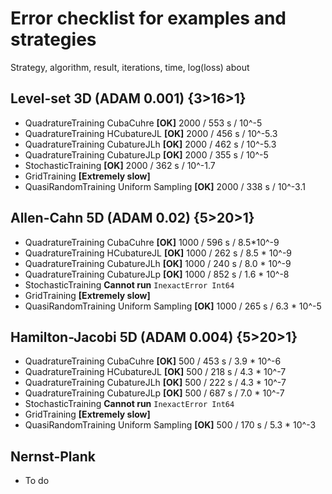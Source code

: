 # Error checklist for examples and strategies
<p>
Strategy, algorithm, result, iterations, time, log(loss) about
<p>
  
## Level-set 3D (ADAM 0.001)  {3>16>1}
- QuadratureTraining CubaCuhre **[OK]** 2000 / 553 s / 10^-5
- QuadratureTraining HCubatureJL **[OK]** 2000 / 456 s / 10^-5.3
- QuadratureTraining CubatureJLh **[OK]** 2000 / 462 s / 10^-5.3
- QuadratureTraining CubatureJLp **[OK]** 2000 / 355 s / 10^-5
- StochasticTraining **[OK]** 2000 / 362 s / 10^-1.7
- GridTraining **[Extremely slow]** 
- QuasiRandomTraining Uniform Sampling **[OK]** 2000 / 338 s / 10^-3.1

## Allen-Cahn 5D (ADAM 0.02)  {5>20>1}
- QuadratureTraining CubaCuhre **[OK]** 1000 / 596 s / 8.5*10^-9
- QuadratureTraining HCubatureJL **[OK]** 1000 / 262 s / 8.5 * 10^-9
- QuadratureTraining CubatureJLh **[OK]** 1000 / 240 s / 8.0 * 10^-9 
- QuadratureTraining CubatureJLp **[OK]** 1000 / 852 s / 1.6 * 10^-8
- StochasticTraining **Cannot run** `InexactError Int64`
- GridTraining **[Extremely slow]** 
- QuasiRandomTraining Uniform Sampling **[OK]** 1000 / 265 s / 6.3 * 10^-5

## Hamilton-Jacobi 5D (ADAM 0.004)  {5>20>1}
- QuadratureTraining CubaCuhre **[OK]** 500 / 453 s / 3.9 * 10^-6
- QuadratureTraining HCubatureJL **[OK]** 500 / 218 s / 4.3 * 10^-7
- QuadratureTraining CubatureJLh **[OK]** 500 / 222 s / 4.3 * 10^-7
- QuadratureTraining CubatureJLp **[OK]** 500 / 687 s / 7.0 * 10^-7
- StochasticTraining **Cannot run** `InexactError Int64`
- GridTraining **[Extremely slow]** 
- QuasiRandomTraining Uniform Sampling **[OK]** 500 / 170 s / 5.3 * 10^-3

## Nernst-Plank
- To do
